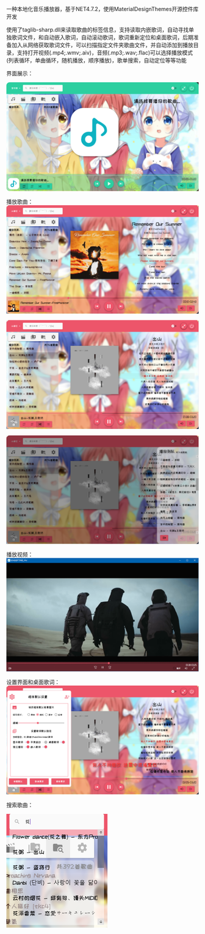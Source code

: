 
 一种本地化音乐播放器，基于NET4.7.2，使用MaterialDesignThemes开源控件库开发 

使用了taglib-sharp.dll来读取歌曲的标签信息，支持读取内嵌歌词，自动寻找单独歌词文件，和自动嵌入歌词，自动滚动歌词，歌词重新定位和桌面歌词，后期准备加入从网络获取歌词文件，可以扫描指定文件夹歌曲文件，并自动添加到播放目录，支持打开视频(.mp4;.wmv;.aiv)，音频(.mp3;.wav;.flac)可以选择播放模式(列表循环，单曲循环，随机播放，顺序播放)，歌单搜索，自动定位等等功能

界面展示：

![Snipaste_2021-02-02_17-22-45](图片/Snipaste_2021-02-02_17-22-45.png)

播放歌曲：![Snipaste_2021-02-02_17-11-42](图片/Snipaste_2021-02-02_17-11-42.png)

![Snipaste_2021-02-02_17-13-17](图片/Snipaste_2021-02-02_17-13-17.png)

![Snipaste_2021-02-02_17-13-27](图片/Snipaste_2021-02-02_17-13-27.png)

播放视频：![Snipaste_2021-02-02_17-14-44](图片/Snipaste_2021-02-02_17-14-44.png)

设置界面和桌面歌词：![Snipaste_2021-02-02_17-13-48](图片/Snipaste_2021-02-02_17-13-48.png)

搜索歌曲：

![Snipaste_2021-02-02_17-16-17](图片/Snipaste_2021-02-02_17-16-17.png)

